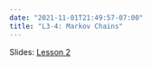 ```yaml
---
date: "2021-11-01T21:49:57-07:00"
title: "L3-4: Markov Chains"
---
```



Slides: [Lesson 2](/2_stochastic_processes_2021/2_stochastic_processes.pdf)